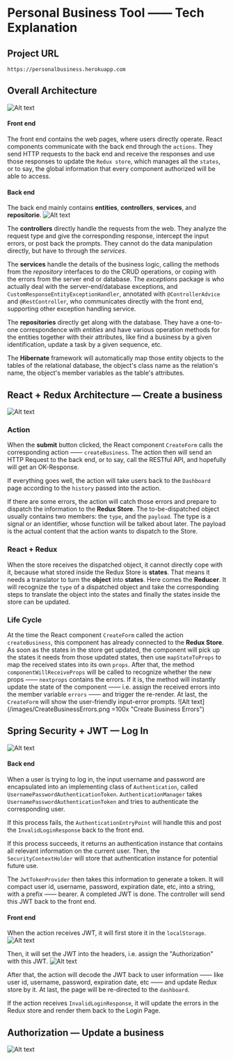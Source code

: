 # Personal Business Tool —— Tech Explanation

## Project URL
    https://personalbusiness.herokuapp.com


## Overall Architecture
![Alt text](/images/OverallArchitecture.png?raw=true "Overall Architecture")

#### Front end
The front end contains the web pages, where users directly operate. React components communicate with the back end through the `actions`. They send HTTP requests to the back end and receive the responses and use those responses to update the `Redux store`, which manages all the `states`, or to say, the global information that every component authorized will be able to access. 

#### Back end
The back end mainly contains **entities**, **controllers**, **services**, and **repositorie**. 
![Alt text](/images/Serverend.png?raw=true "Server End Architecture")

The **controllers** directly handle the requests from the web. They analyze the request type and give the corresponding response, intercept the input errors, or post back the prompts. They cannot do the data manipulation directly, but have to through the *services*. 

The **services** handle the details of the business logic, calling the methods from the *repository* interfaces to do the CRUD operations, or coping with the errors from the server end or database. The *exceptions* package is who actually deal with the server-end/database exceptions, and  `CustomResponseEntityExceptionHandler`, annotated with `@ControllerAdvice` and `@RestController`, who communicates directly with the front end, supporting other exception handling service.

The **repositories** directly get along with the database. They have a one-to-one correspondence with *entities* and have various operation methods for the entities together with their attributes, like find a business by a given identification, update a task by a given sequence, etc. 

The **Hibernate** framework will automatically map those entity objects to the tables of the relational database, the object's class name as the relation's name, the object's member variables as the table's attributes. 


## React + Redux Architecture — Create a business
![Alt text](/images/React+ReduxCreatebusiness.png?raw=true "React + Redux - Create business")

### Action
When the **submit** button clicked, the React component `CreateForm` calls the corresponding action —— `createBusiness`. The action then will send an HTTP Request to the back end, or to say, call the RESTful API, and hopefully will get an OK-Response. 

If everything goes well, the action will take users back to the `Dashboard` page according to the `history` passed into the action. 

If there are some errors, the action will catch those errors and prepare to dispatch the information to the **Redux Store**. The to-be-dispatched object usually contains two members: the `type`, and the `payload`. The type is a signal or an identifier, whose function will be talked about later. The payload is the actual content that the action wants to dispatch to the Store. 

### React + Redux
When the store receives the dispatched object, it cannot directly cope with it, because what stored inside the Redux Store is **states**. That means it needs a translator to turn the **object** into **states**. Here comes the **Reducer**. It will recognize the `type` of a dispatched object and take the corresponding steps to translate the object into the states and finally the states inside the store can be updated. 

### Life Cycle
At the time the React component `CreateForm` called the action `createBusiness`, this component has already connected to the **Redux Store**. As soon as the states in the store get updated, the component will pick up the states it needs from those updated states, then use `mapStateToProps` to map the received states into its own `props`. After that, the method `componentWillReceiveProps` will be called to recognize whether the new props —— `nextprops` contains the errors. If it is, the method will instantly update the state of the component —— i.e. assign the received errors into the member variable `errors` —— and trigger the re-render. At last, the `CreateForm` will show the user-friendly input-error prompts. 
![Alt text](/images/CreateBusinessErrors.png =100x "Create Business Errors")


## Spring Security + JWT — Log In
![Alt text](/images/Authentication.png?raw=true "Spring Security + JWT — Log In")

#### Back end
When a user is trying to log in, the input username and password are encapsulated into an implementing class of `Authentication`, called `UsernamePasswordAuthenticationToken`. `AuthenticationManager` takes `UsernamePasswordAuthenticationToken` and tries to authenticate the corresponding user.

If this process fails, the `AuthenticationEntryPoint` will handle this and post the `InvalidLoginResponse` back to the front end.

If this process succeeds, it returns an authentication instance that contains all relevant information on the current user. Then, the `SecurityContextHolder` will store that authentication instance for potential future use. 

The `JwtTokenProvider` then takes this information to generate a token. It will compact user id, username, password, expiration date, etc, into a string, with a prefix —— bearer. A completed JWT is done. The controller will send this JWT back to the front end. 

#### Front end
When the action receives JWT, it will first store it in the `localStorage`. 
![Alt text](/images/Headers.png?raw=true "Headers")

Then, it will set the JWT into the headers, i.e. assign the "Authorization" with this JWT.
![Alt text](/images/localStorage.png?raw=true "Local Storage")

After that, the action will decode the JWT back to user information —— like user id, username, password, expiration date, etc —— and update Redux store by it. At last, the page will be re-directed to the `dashboard`.

If the action receives `InvalidLoginResponse`, it will update the errors in the Redux store and render them back to the Login Page.






## Authorization — Update a business
![Alt text](/images/Autorization.png?raw=true "Authorization — Update a business")

